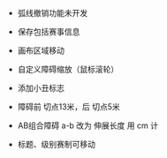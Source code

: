 - 弧线撤销功能未开发

- 保存包括赛事信息
- 画布区域移动
- 自定义障碍缩放（鼠标滚轮）
- 添加小丑标志
- 障碍前 切点13米，后 切点5米
- AB组合障碍 a-b 改为 伸展长度 用 cm 计
- 标题、级别赛制可移动
